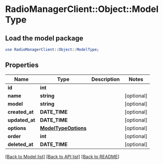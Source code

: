 # RadioManagerClient::Object::ModelType

## Load the model package
```perl
use RadioManagerClient::Object::ModelType;
```

## Properties
Name | Type | Description | Notes
------------ | ------------- | ------------- | -------------
**id** | **int** |  | 
**name** | **string** |  | [optional] 
**model** | **string** |  | [optional] 
**created_at** | **DATE_TIME** |  | [optional] 
**updated_at** | **DATE_TIME** |  | [optional] 
**options** | [**ModelTypeOptions**](ModelTypeOptions.md) |  | [optional] 
**order** | **int** |  | [optional] 
**deleted_at** | **DATE_TIME** |  | [optional] 

[[Back to Model list]](../README.md#documentation-for-models) [[Back to API list]](../README.md#documentation-for-api-endpoints) [[Back to README]](../README.md)


